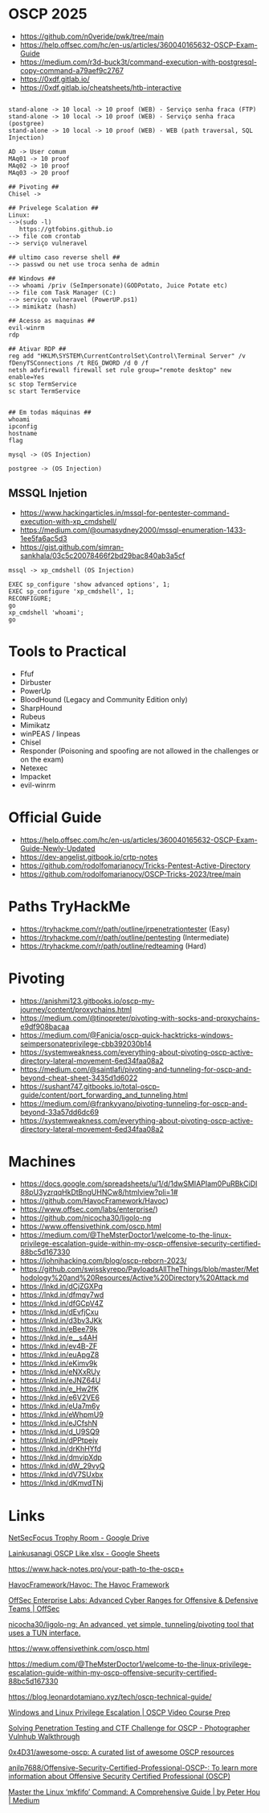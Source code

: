 # OSCP 2025

* https://github.com/n0veride/pwk/tree/main
* https://help.offsec.com/hc/en-us/articles/360040165632-OSCP-Exam-Guide
* https://medium.com/r3d-buck3t/command-execution-with-postgresql-copy-command-a79aef9c2767
* https://0xdf.gitlab.io/
* https://0xdf.gitlab.io/cheatsheets/htb-interactive

```

stand-alone -> 10 local -> 10 proof (WEB) - Serviço senha fraca (FTP)
stand-alone -> 10 local -> 10 proof (WEB) - Serviço senha fraca (postgree)
stand-alone -> 10 local -> 10 proof (WEB) - WEB (path traversal, SQL Injection)

AD -> User comum
MAq01 -> 10 proof
MAq02 -> 10 proof
MAq03 -> 20 proof

## Pivoting ##
Chisel ->

## Privelege Scalation ##
Linux: 
-->(sudo -l)
   https://gtfobins.github.io
--> file com crontab
--> serviço vulneravel

## ultimo caso reverse shell ##
--> passwd ou net use troca senha de admin

## Windows ##
--> whoami /priv (SeImpersonate)(GODPotato, Juice Potate etc)
--> file com Task Manager (C:)
--> serviço vulneravel (PowerUP.ps1)
--> mimikatz (hash)

## Acesso as maquinas ##
evil-winrm
rdp

## Ativar RDP ##
reg add "HKLM\SYSTEM\CurrentControlSet\Control\Terminal Server" /v fDenyTSConnections /t REG_DWORD /d 0 /f
netsh advfirewall firewall set rule group="remote desktop" new enable=Yes
sc stop TermService
sc start TermService


## Em todas máquinas ##
whoami
ipconfig
hostname
flag

mysql -> (OS Injection)

postgree -> (OS Injection)
```

## MSSQL Injetion

* https://www.hackingarticles.in/mssql-for-pentester-command-execution-with-xp_cmdshell/
* https://medium.com/@oumasydney2000/mssql-enumeration-1433-1ee5fa6ac5d3
* https://gist.github.com/simran-sankhala/03c5c20078466f2bd29bac840ab3a5cf
```
mssql -> xp_cmdshell (OS Injection)
```
```
EXEC sp_configure 'show advanced options', 1;
EXEC sp_configure 'xp_cmdshell', 1;
RECONFIGURE;
go
xp_cmdshell 'whoami';
go
```


# Tools to Practical

* Ffuf
* Dirbuster
* PowerUp
* BloodHound (Legacy and Community Edition only)
* SharpHound
* Rubeus
* Mimikatz
* winPEAS / linpeas
* Chisel
* Responder (Poisoning and spoofing are not allowed in the challenges or on the exam)
* Netexec
* Impacket
* evil-winrm

# Official Guide

* https://help.offsec.com/hc/en-us/articles/360040165632-OSCP-Exam-Guide-Newly-Updated
* https://dev-angelist.gitbook.io/crtp-notes
* https://github.com/rodolfomarianocy/Tricks-Pentest-Active-Directory
* https://github.com/rodolfomarianocy/OSCP-Tricks-2023/tree/main

# Paths TryHackMe

* https://tryhackme.com/r/path/outline/jrpenetrationtester (Easy)
* https://tryhackme.com/r/path/outline/pentesting (Intermediate)
* https://tryhackme.com/r/path/outline/redteaming (Hard)

# Pivoting
* https://anishmi123.gitbooks.io/oscp-my-journey/content/proxychains.html
* https://medium.com/@tinopreter/pivoting-with-socks-and-proxychains-e9df908bacaa
* https://medium.com/@Fanicia/oscp-quick-hacktricks-windows-seimpersonateprivilege-cbb392030b14
* https://systemweakness.com/everything-about-pivoting-oscp-active-directory-lateral-movement-6ed34faa08a2
* https://medium.com/@saintlafi/pivoting-and-tunneling-for-oscp-and-beyond-cheat-sheet-3435d1d6022
* https://sushant747.gitbooks.io/total-oscp-guide/content/port_forwarding_and_tunneling.html
* https://medium.com/@frankyyano/pivoting-tunneling-for-oscp-and-beyond-33a57dd6dc69
* https://systemweakness.com/everything-about-pivoting-oscp-active-directory-lateral-movement-6ed34faa08a2

# Machines

* https://docs.google.com/spreadsheets/u/1/d/1dwSMIAPIam0PuRBkCiDI88pU3yzrqqHkDtBngUHNCw8/htmlview?pli=1#
* https://github.com/HavocFramework/Havoc)
* https://www.offsec.com/labs/enterprise/)
* https://github.com/nicocha30/ligolo-ng
* https://www.offensivethink.com/oscp.html
* https://medium.com/@TheMsterDoctor1/welcome-to-the-linux-privilege-escalation-guide-within-my-oscp-offensive-security-certified-88bc5d167330
* https://johnjhacking.com/blog/oscp-reborn-2023/
* https://github.com/swisskyrepo/PayloadsAllTheThings/blob/master/Methodology%20and%20Resources/Active%20Directory%20Attack.md
* https://lnkd.in/dCjZGXPq
* https://lnkd.in/dfmqy7wd
* https://lnkd.in/dfGCpV4Z
* https://lnkd.in/dEvfjCxu
* https://lnkd.in/d3bv3JKk
* https://lnkd.in/eBee79k
* https://lnkd.in/e__s4AH
* https://lnkd.in/ev4B-ZF
* https://lnkd.in/euApgZ8
* https://lnkd.in/eKimv9k
* https://lnkd.in/eNXxRUy
* https://lnkd.in/eJNZ64U
* https://lnkd.in/e_Hw2fK
* https://lnkd.in/e6V2VE6
* https://lnkd.in/eUa7m6y
* https://lnkd.in/eWhpmU9
* https://lnkd.in/eJCfshN
* https://lnkd.in/d_U9SQ9
* https://lnkd.in/dPPtpejv
* https://lnkd.in/drKhHYfd
* https://lnkd.in/dmvipXdp
* https://lnkd.in/dW_29vyQ
* https://lnkd.in/dV7SUxbx
* https://lnkd.in/dKmvdTNj


# Links

[NetSecFocus Trophy Room - Google Drive](https://docs.google.com/spreadsheets/u/1/d/1dwSMIAPIam0PuRBkCiDI88pU3yzrqqHkDtBngUHNCw8/htmlview?pli=1#)

[Lainkusanagi OSCP Like.xlsx - Google Sheets](https://docs.google.com/spreadsheets/d/18weuz_Eeynr6sXFQ87Cd5F0slOj9Z6rt/edit?gid=487240997#gid=487240997)

https://www.hack-notes.pro/your-path-to-the-oscp+

[HavocFramework/Havoc: The Havoc Framework](https://github.com/HavocFramework/Havoc)

[OffSec Enterprise Labs: Advanced Cyber Ranges for Offensive & Defensive Teams | OffSec](https://www.offsec.com/labs/enterprise/)

[nicocha30/ligolo-ng: An advanced, yet simple, tunneling/pivoting tool that uses a TUN interface.](https://github.com/nicocha30/ligolo-ng)

https://www.offensivethink.com/oscp.html

https://medium.com/@TheMsterDoctor1/welcome-to-the-linux-privilege-escalation-guide-within-my-oscp-offensive-security-certified-88bc5d167330

https://blog.leonardotamiano.xyz/tech/oscp-technical-guide/

[Windows and Linux Privilege Escalation | OSCP Video Course Prep](https://www.youtube.com/watch?v=WKmbIhH9Wv8&t=11s)

[Solving Penetration Testing and CTF Challenge for OSCP - Photographer Vulnhub Walkthrough](https://www.youtube.com/watch?v=oiCw2Wh0KrM&t=757s)

[0x4D31/awesome-oscp: A curated list of awesome OSCP resources](https://github.com/0x4D31/awesome-oscp)

[anilp7688/Offensive-Security-Certified-Professional-OSCP-: To learn more information about Offensive Security Certified Professional (OSCP)](https://github.com/anilp7688/Offensive-Security-Certified-Professional-OSCP-)

[Master the Linux ‘mkfifo’ Command: A Comprehensive Guide | by Peter Hou | Medium](https://hopeness.medium.com/master-the-linux-mkfifo-command-a-comprehensive-guide-7e64ac926228)


